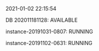 2021-01-02 22:15:54

DB 202011181128: AVAILABLE

instance-20191031-0807: RUNNING

instance-20191102-0631: RUNNING